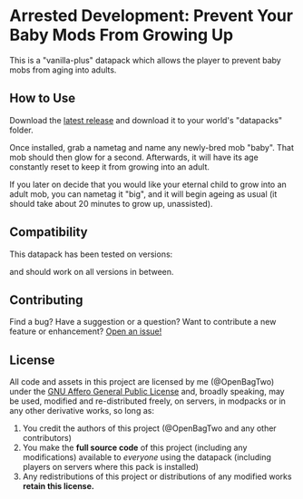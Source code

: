 # Arrested Development: Prevent Your Baby Mods From Growing Up

This is a "vanilla-plus" datapack which allows the player to
prevent baby mobs from aging into adults.

## How to Use

Download the [latest release](https://github.com/OpenBagTwo/ArrestedDevelopment/releases)
and download it to your world's "datapacks" folder.

Once installed, grab a nametag and name any newly-bred mob "baby". That mob should
then glow for a second. Afterwards, it will have its age constantly reset to keep it
from growing into an adult.

If you later on decide that you would like your eternal child to grow into an adult mob,
you can nametag it "big", and it will begin ageing as usual (it should take about 20 minutes
to grow up, unassisted).


## Compatibility

This datapack has been tested on versions:



and should work on all versions in between.

## Contributing

Find a bug? Have a suggestion or a question? Want to contribute a new feature or enhancement?
[Open an issue!](https://github.com/OpenBagTwo/ArrestedDevelopment/issues/new)

## License

All code and assets in this project are licensed by me (@OpenBagTwo) under the
[GNU Affero General Public License](https://github.com/OpenBagTwo/ArrestedDevelopment/blob/main/LICENSE)
and, broadly speaking,  may be used, modified and re-distributed freely,
on servers, in modpacks or in any other derivative works, so long as:

1. You credit the authors of this project (@OpenBagTwo and any other contributors)
1. You make the **full source code** of this project (including any modifications)
   available to _everyone_ using the datapack (including players on servers where this
   pack is installed)
1. Any redistributions of this project or distributions of any modified works
   **retain this license.**
